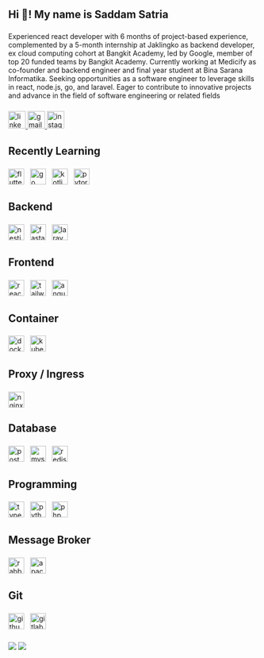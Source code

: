 <h2 align="left">Hi 👋! My name is Saddam Satria</h2>

###

<p align="left">Experienced react developer with 6 months of project-based experience, complemented by a 5-month internship at Jaklingko as backend developer, ex cloud computing cohort at Bangkit Academy, led by Google, member of top 20 funded teams by Bangkit Academy. Currently working at Medicify as co-founder and backend engineer and final year student at Bina Sarana Informatika. Seeking opportunities as a software engineer to leverage skills in react, node.js, go, and laravel. Eager to contribute to innovative projects and advance in the field of software engineering or related fields
</p>

###



###

<div align="left">
  <a href="https://www.linkedin.com/in/saddam-satria-ardhi-837570170" target="_blank">
    <img src="https://img.shields.io/static/v1?message=LinkedIn&logo=linkedin&label=&color=0077B5&logoColor=white&labelColor=&style=for-the-badge" height="35" alt="linkedin logo"  />
  </a>
  <a href="mailto:karier.saddamsatria@gmail.com" target="_blank">
    <img src="https://img.shields.io/static/v1?message=Gmail&logo=gmail&label=&color=D14836&logoColor=white&labelColor=&style=for-the-badge" height="35" alt="gmail logo"  />
  </a>
  <a href="https://instagram.com/saddamsatria_12" target="_blank">
    <img src="https://img.shields.io/static/v1?message=Instagram&logo=instagram&label=&color=E4405F&logoColor=white&labelColor=&style=for-the-badge" height="35" alt="instagram logo"  />
  </a>
</div>

###

<h2 align="left">Recently Learning</h2>

###

<div align="left">
  <img src="https://skillicons.dev/icons?i=flutter" height="32" alt="flutter logo"  />
  <img width="4" />
  <img src="https://skillicons.dev/icons?i=go" height="32" alt="go logo"  />
  <img width="4" />
  <img src="https://skillicons.dev/icons?i=kotlin" height="32" alt="kotlin logo"  />
  <img width="4" />
  <img src="https://skillicons.dev/icons?i=pytorch" height="32" alt="pytorch logo"  />
</div>

###

<h2 align="left">Backend</h2>

###

<div align="left">
  <img src="https://skillicons.dev/icons?i=nestjs" height="32" alt="nestjs logo"  />
  <img width="4" />
  <img src="https://cdn.simpleicons.org/fastapi/009688" height="32" alt="fastapi logo"  />
  <img width="4" />
  <img src="https://skillicons.dev/icons?i=laravel" height="32" alt="laravel logo"  />
</div>

###

<h2 align="left">Frontend</h2>

###

<div align="left">
  <img src="https://skillicons.dev/icons?i=react" height="32" alt="react logo"  />
  <img width="4" />
  <img src="https://skillicons.dev/icons?i=tailwind" height="32" alt="tailwindcss logo"  />
  <img width="4" />
  <img src="https://skillicons.dev/icons?i=angular" height="32" alt="angularjs logo"  />
</div>

###

<h2 align="left">Container</h2>

###

<div align="left">
  <img src="https://skillicons.dev/icons?i=docker" height="32" alt="docker logo"  />
  <img width="4" />
  <img src="https://skillicons.dev/icons?i=kubernetes" height="32" alt="kubernetes logo"  />
</div>

###

<h2 align="left">Proxy / Ingress</h2>

###

<div align="left">
  <img src="https://cdn.jsdelivr.net/gh/devicons/devicon/icons/nginx/nginx-original.svg" height="32" alt="nginx logo"  />
</div>

###

<h2 align="left">Database</h2>

###

<div align="left">
  <img src="https://skillicons.dev/icons?i=postgres" height="32" alt="postgresql logo"  />
  <img width="4" />
  <img src="https://skillicons.dev/icons?i=mysql" height="32" alt="mysql logo"  />
  <img width="4" />
  <img src="https://skillicons.dev/icons?i=redis" height="32" alt="redis logo"  />
</div>

###

<h2 align="left">Programming</h2>

###

<div align="left">
  <img src="https://skillicons.dev/icons?i=ts" height="32" alt="typescript logo"  />
  <img width="4" />
  <img src="https://skillicons.dev/icons?i=py" height="32" alt="python logo"  />
  <img width="4" />
  <img src="https://skillicons.dev/icons?i=php" height="32" alt="php logo"  />
</div>

###

<h2 align="left">Message Broker</h2>

###

<div align="left">
  <img src="https://skillicons.dev/icons?i=rabbitmq" height="32" alt="rabbitmq logo"  />
  <img width="4" />
  <img src="https://skillicons.dev/icons?i=kafka" height="32" alt="apachekafka logo"  />
</div>

###

<h2 align="left">Git</h2>

###

<div align="left">
  <img src="https://skillicons.dev/icons?i=github" height="32" alt="github logo"  />
  <img width="4" />
  <img src="https://skillicons.dev/icons?i=gitlab" height="32" alt="gitlab logo"  />
</div>

###
<div>
  <img src="https://github-readme-stats.vercel.app/api/top-langs/?username=saddam-satria&layout=compact&hide=javascript,css,html,blade&langs_count=8"/>
  <img src="https://github-readme-stats.vercel.app/api?username=saddam-satria&show_icons=true&theme=tokyonight"/>
</div>

<br clear="both">
